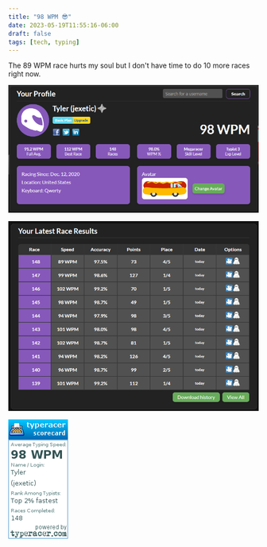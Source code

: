 ```yaml
---
title: "98 WPM 😎"
date: 2023-05-19T11:55:16-06:00
draft: false
tags: [tech, typing]
---
```


The 89 WPM race hurts my soul but I don't have time to do 10 more races right now.

![Typeracer Profile Image](profile.png)

![Race history](history.png)

![Typeracer speed image](speed.png)

<style>
  .post-content img{
    margin-left:auto;
    margin-right:auto;
  }
</style>